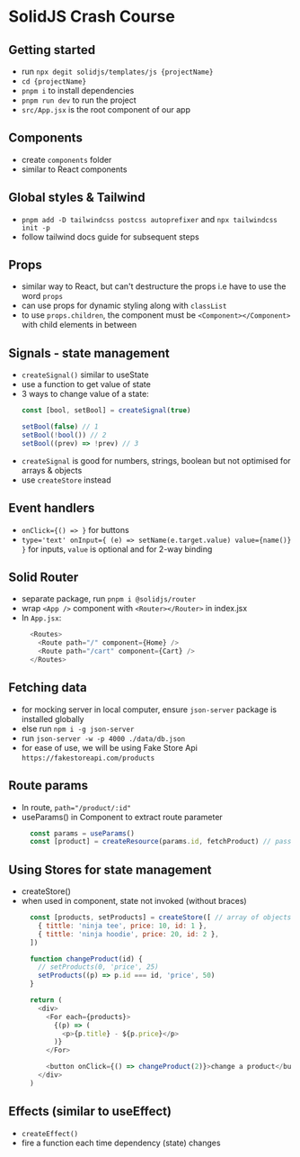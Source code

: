 # SolidJS Crash Course

## Getting started
- run `npx degit solidjs/templates/js {projectName}`
- `cd {projectName}`
- `pnpm i` to install dependencies
- `pnpm run dev` to run the project
- `src/App.jsx` is the root component of our app

## Components
- create `components` folder
- similar to React components

## Global styles & Tailwind
- `pnpm add -D tailwindcss postcss autoprefixer` and `npx tailwindcss init -p`
- follow tailwind docs guide for subsequent steps

## Props
- similar way to React, but can't destructure the props i.e have to use the word `props`
- can use props for dynamic styling along with `classList`
- to use `props.children`, the component must be `<Component></Component>` with child elements in between

## Signals - state management
- `createSignal()` similar to useState
- use a function to get value of state
- 3 ways to change value of a state:
  ```js
  const [bool, setBool] = createSignal(true)

  setBool(false) // 1
  setBool(!bool()) // 2
  setBool((prev) => !prev) // 3
  ```
- `createSignal` is good for numbers, strings, boolean but not optimised for arrays & objects
- use `createStore` instead

## Event handlers
- `onClick={() => }` for buttons
- `type='text' onInput={ (e) => setName(e.target.value) value={name()} }` for inputs, `value` is optional and for 2-way binding

## Solid Router
- separate package, run `pnpm i @solidjs/router`
- wrap `<App />` component with `<Router></Router>` in index.jsx
- In `App.jsx`:
  ```js
    <Routes>
      <Route path="/" component={Home} />
      <Route path="/cart" component={Cart} />
    </Routes>
  ```

## Fetching data
- for mocking server in local computer, ensure `json-server` package is installed globally
- else run `npm i -g json-server`
- run `json-server -w -p 4000 ./data/db.json`
- for ease of use, we will be using Fake Store Api `https://fakestoreapi.com/products`

## Route params
- In route, `path="/product/:id"`
- useParams() in Component to extract route parameter
  ```js
    const params = useParams()
    const [product] = createResource(params.id, fetchProduct) // pass id to fetchProduct()
  ```

## Using Stores for state management
- createStore()
- when used in component, state not invoked (without braces)
  ```js
    const [products, setProducts] = createStore([ // array of objects
      { tittle: 'ninja tee', price: 10, id: 1 },
      { tittle: 'ninja hoodie', price: 20, id: 2 },
    ])

    function changeProduct(id) {
      // setProducts(0, 'price', 25)
      setProducts((p) => p.id === id, 'price', 50)
    }

    return (
      <div>
        <For each={products}>
          {(p) => (
            <p>{p.title} - ${p.price}</p>
          )}
        </For>

        <button onClick={() => changeProduct(2)}>change a product</button>
      </div>
    )
  ```

## Effects (similar to useEffect)
- `createEffect()`
- fire a function each time dependency (state) changes